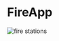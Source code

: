 # FireApp
![fire stations](https://github.com/user-attachments/assets/717f4a1d-e5a4-4360-a8a0-7327c2c6d15a)

